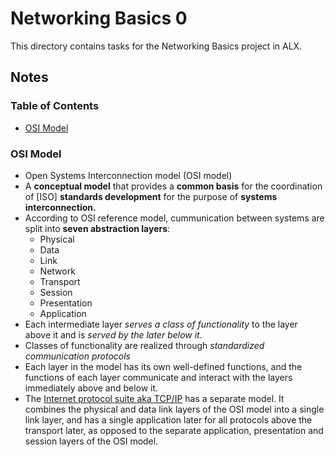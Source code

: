 # Networking Basics 0

This directory contains tasks for the Networking Basics project in ALX.

## Notes

### Table of Contents

- [OSI Model](#osi-model)

### OSI Model<a name="osi-model" />

- Open Systems Interconnection model (OSI model)
- A **conceptual model** that provides a **common basis** for the coordination of \[ISO\] **standards development** for the purpose of **systems interconnection.**
- According to OSI reference model, cummunication between systems are split into **seven abstraction layers**:
  - Physical
  - Data
  - Link
  - Network
  - Transport
  - Session
  - Presentation
  - Application
- Each intermediate layer *serves a class of functionality* to the layer above it and is *served by the later below it*.
- Classes of functionality are realized through *standardized communication protocols*
- Each layer in the model has its own well-defined functions, and the functions of each layer communicate and interact with the layers immediately above and below it.
- The [Internet protocol suite aka TCP/IP](https://en.wikipedia.org/wiki/Internet_protocol_suite) has a separate model. It combines the physical and data link layers of the OSI model into a single link layer, and has a single application later for all protocols above the transport later, as opposed to the separate application, presentation and session layers of the OSI model.
